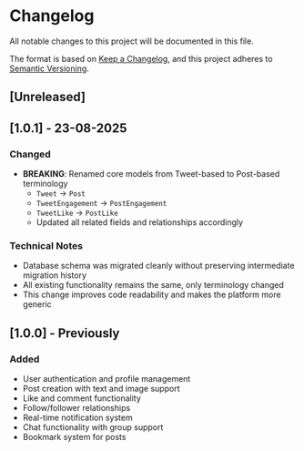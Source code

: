 # Changelog

All notable changes to this project will be documented in this file.

The format is based on [Keep a Changelog](https://keepachangelog.com/en/1.1.0/),
and this project adheres to [Semantic Versioning](https://semver.org/spec/v2.0.0.html).

## [Unreleased]

## [1.0.1] - 23-08-2025

### Changed

- **BREAKING**: Renamed core models from Tweet-based to Post-based terminology
  - `Tweet` → `Post`
  - `TweetEngagement` → `PostEngagement`
  - `TweetLike` → `PostLike`
  - Updated all related fields and relationships accordingly

### Technical Notes

- Database schema was migrated cleanly without preserving intermediate migration history
- All existing functionality remains the same, only terminology changed
- This change improves code readability and makes the platform more generic

## [1.0.0] - Previously

### Added

- User authentication and profile management
- Post creation with text and image support
- Like and comment functionality
- Follow/follower relationships
- Real-time notification system
- Chat functionality with group support
- Bookmark system for posts
